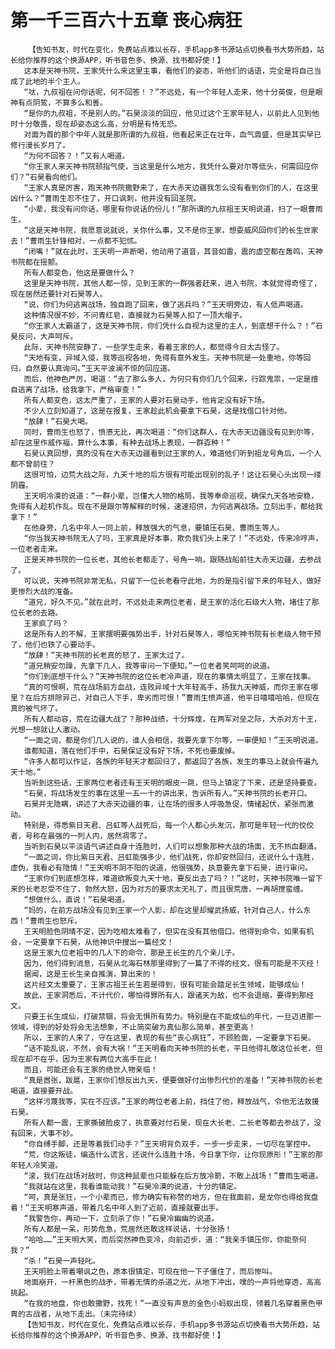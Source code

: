 # 第一千三百六十五章 丧心病狂
        【告知书友，时代在变化，免费站点难以长存，手机app多书源站点切换看书大势所趋，站长给你推荐的这个换源APP，听书音色多、换源、找书都好使！】
       这本是天神书院，王家凭什么来这里主事，看他们的姿态，听他们的话语，完全是将自己当成了此地的半个主人。
       “呔，九叔祖在问你话呢，何不回答！？”不远处，有一个年轻人走来，他十分英俊，但是眼神有点阴鸷，不算多么和善。
       “是你的九叔祖，不是别人的。”石昊淡淡的回应，他见过这个王家年轻人，以前此人见到他时十分敬畏，现在却姿态这么高，分明是有恃无恐。
       对面为首的那个中年人就是那所谓的九叔祖，他看起来正在壮年，血气鼎盛，但是其实早已修行漫长岁月了。
       “为何不回答？！”又有人喝道。
       “你王家人来天神书院颐指气使，当这里是什么地方，我凭什么要对尔等低头，何需回应你们？”石昊看向他们。
       “王家人真是厉害，跑天神书院撒野来了，在大赤天边疆我怎么没有看到你们的人，在这里凶什么？”曹雨生忍不住了，开口讽刺，他并没有回圣院。
       “小辈，我没有问你话，哪里有你说话的份儿！”那所谓的九叔祖王天明说道，扫了一眼曹雨生。
       “这是天神书院，我愿意说就说，关你什么事，又不是你王家，想耍威风回你们的长生世家去！”曹雨生针锋相对，一点都不犯怵。
       “闭嘴！”就在此时，王天明一声断喝，他动用了道音，其音如雷，震的虚空都在轰鸣，天神书院都在摇颤。
       所有人都变色，他这是要做什么？
       这里是天神书院，其他人都一惊，见到王家的一群强者赶来，进入书院，本就觉得奇怪了，现在居然还要针对石昊等人。
       “说，你们为何逃离战场，独自跑了回来，做了逃兵吗？”王天明旁边，有人低声喝道。
       这种情况很不妙，不问青红皂，直接就为石昊等人扣了一顶大帽子。
       “你王家人太霸道了，这是天神书院，你们凭什么自视为这里的主人，到底想干什么？！”石昊反问，大声呵斥。
       此际，天神书院安静了，一些学生走来，看着王家的人，都觉得今日太古怪了。
       “天地有变，异域入侵，我等巡视各地，免得有意外发生。天神书院是一处重地，你等回归，自然要认真询问。”王天平波澜不惊的回应道。
       而后，他神色严厉，喝道：“去了那么多人，为何只有你们几个回来，行踪鬼祟，一定是擅自逃离了战场，给我拿下，严格审查！”
       所有人都变色，这太严重了，王家的人要对石昊动手，他肯定没有好下场。
       不少人立刻知道了，这是在报复，王家趁此机会要拿下石昊，这是找借口针对他。
       “放肆！”石昊大喝。
       同时，曹雨生也怒了，愤懑无比，再次喝道：“你们这群人，在大赤天边疆没有见到尔等，却在这里作威作福，算什么本事，有种去战场上表现，一群孬种！”
       石昊认真回想，真的没有在大赤天边疆看到过王家的人，难道他们听到祖龙号角后，一个人都不曾前往？
       这很可怕，边荒大战之际，九天十地的后方很有可能出现别的乱子！这让石昊心头出现一缕阴霾。
       王天明冷漠的说道：“一群小辈，岂懂大人物的格局，我等奉命巡视，确保九天各地安稳，免得有人趁机作乱。现在不是跟尔等解释的时候，速速招供，为何逃离战场。立刻出手，都给我拿下！”
       在他身旁，几名中年人一同上前，释放强大的气息，要镇压石昊、曹雨生等人。
       “你当我天神书院无人了吗，王家真是好本事，欺负我们头上来了！”不远处，传来冷哼声，一位老者走来。
       正是天神书院的一位长老，其他长老都走了，号角一响，跟随战船前往大赤天边疆，去参战了。
       可以说，天神书院非常无私，只留下一位长老看守此地，为的是指引留下来的年轻人，做好更惨烈大战的准备。
       “道兄，好久不见。”就在此时，不远处走来两位老者，是王家的活化石级大人物，堵住了那位长老的去路。
       王家疯了吗？
       这是所有人的不解，王家摆明要强势出手，针对石昊等人，哪怕天神书院有长老级人物干预了，他们也铁了心要动手。
       “放肆！”天神书院的长老真的怒了，王家太过了。
       “道兄稍安勿躁，先拿下几人，我等审问一下便知。”一位老者笑呵呵的说道。
       “你们到底想干什么？”天神书院的这位长老冷声道，现在的事情太明显了，王家在找事。
       “真的可恨啊，荒在战场前方血战，连败异域十大年轻高手，扬我九天神威，而你王家在哪里？在后方排除异己，对自己人下手，卑劣而可恨！”曹雨生愤声道，他平日嘻嘻哈哈，但现在真的被气坏了。
       所有人都动容，荒在边疆大战了？那种战绩，十分辉煌，在两军对垒之际，大杀对方十王，光想一想就让人激动。
       “一面之词，都是你们几人说的，谁人会相信，我要先拿下尔等，一审便知！”王天明说道。
       谁都知道，落在他们手中，石昊保证没有好下场，不死也要废掉。
       “许多人都可以作证，各族的年轻天才都回归了，都返回了各族，发生的事马上就会传遍九天十地。”
       当听到这些话，王家两位老者还有王天明的眼皮一跳，但马上镇定了下来，还是坚持要查。
       “石昊，将战场发生的事在这里一五一十的讲出来，告诉所有人。”天神书院的长老开口。
       石昊并无隐瞒，讲述了大赤天边疆的事，让在场的很多人呼吸急促，情绪起伏，紧张而激动。
       特别是，得悉紫日天君、吕虹等人战死后，每一个人都心头发沉，那可是年轻一代的佼佼者，号称在最强的一列人内，居然凋零了。
       当听到石昊以平淡语气讲述自身十连胜时，人们可以想象那种大战的场面，无不热血翻涌。
       “一面之词，你比紫日天君、吕虹能强多少，他们战死，你却安然回归，还说什么十连胜，虚伪，我看必有隐情！”王天明不阴不阳的说道，他很强势，执意要先拿下石昊，进行审问。
       “王家你们到底想怎样，难道欲叛变九天十地，要反出去了吗？！”这时，天神书院唯一留下来的长老忍受不住了，勃然大怒，因为对方的要求太无礼了，而且很荒唐，一再胡搅蛮缠。
       “想做什么，直说！”石昊喝道。
       “妈的，在前方战场没有见到王家一个人影，却在这里却耀武扬威，针对自己人，什么东西！”曹雨生也怒斥。
       王天明脸色阴晴不定，因为吃相太难看了，但实在没有其他借口。他得到命令，如果有机会，一定要拿下石昊，从他神识中搜出一篇经文！
       这是王家九位老祖中的几人下的命令，那是王长生的几个亲儿子。
       因为，他们得到消息，石昊从北海石林那里得到了一篇了不得的经文，很有可能是不灭经！
       据闻，这是王长生亲自推演，算出来的！
       这片经文太重要了，王家古祖王长生若是得到，很有可能会踏足长生领域，能够成仙！
       故此，王家洞悉后，不计代价，哪怕得罪所有人，跟诸天为敌，也不会退缩，要得到那经文。
       只要王长生成仙，打破禁锢，将会无惧所有势力。特别是在不能成仙的年代，一旦迈进那一领域，得到的好处将会无法想象，不止简突破为真仙那么简单，甚至更高！
       所以，王家的人来了，守在这里，表现的有些“丧心病狂”，不顾脸面，一定要拿下石昊。
       “话不能乱说，不然，会有大祸！”王天明看向天神书院的长老，平日他得礼敬这位长老，但现在却不在乎，因为王家有两位大高手在此！
       而且，可能还会有王家的绝世人物亲临！
       “真是嚣张，跋扈，王家你们想反出九天，便要做好付出惨烈代价的准备！”天神书院的长老喝道，直接要开战。
       “这样污蔑我等，实在不应该。”王家的两位老者上前，挡住了他，释放战气，令他无法救援石昊。
       所有人都一震，王家撕破脸皮了，执意要对付石昊，现在大长老、二长老等都去参战了，没有回来，大事不妙。
       “你自缚手脚，还是等着我们动手？”王天明背负双手，一步一步走来，一切尽在掌控中。
       “荒，你这叛徒，编造什么谎言，还说什么连胜十场，今日拿下你，让你现原形！”王家的那年轻人冷笑道。
       “滚，我们在战场对敌时，你这种鼠辈也只能躲在后方放冷箭，不敢上战场！”曹雨生喝道。
       “我就站在这里，我看谁能动我！”石昊冷漠的说道，十分的镇定。
       “呵，真是张狂，一个小辈而已，修为确实有称赞的地方，但在我面前，是龙你也得给我盘着！”王天明寒声道，带着几名中年人到了近前，直接就要出手。
       “我警告你，再动一下，立刻杀了你！”石昊冷幽幽的说道。
       所有人都是一呆，形势危急，荒居然还敢这样说话，十分张扬！
       “哈哈……”王天明大笑，而后突然神色变冷，向前迈步，道：“我亲手镇压你，你能奈何我？”
       “杀！”石昊一声轻叱。
       王天明脸上带着嘲讽之色，原本很镇定，可现在他一下子僵住了，而后惨叫。
       地面崩开，一杆黑色的战矛，带着无情的杀道之光，从地下冲出，噗的一声将他穿透，高高挑起。
       “在我的地盘，你也敢撒野，找死！”一直没有声息的金色小蚂蚁出现，领着几名穿着黑色甲胄的古战者，从地下走出。（未完待续）
       【告知书友，时代在变化，免费站点难以长存，手机app多书源站点切换看书大势所趋，站长给你推荐的这个换源APP，听书音色多、换源、找书都好使！】